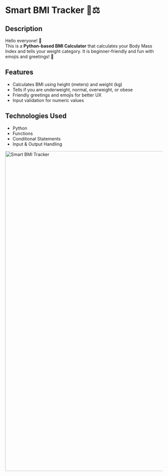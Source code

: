 # Smart BMI Tracker 🧮⚖️

## Description
Hello everyone! 👋  
This is a **Python-based BMI Calculator** that calculates your Body Mass Index and tells your weight category. It is beginner-friendly and fun with emojis and greetings! 🌟

## Features
- Calculates BMI using height (meters) and weight (kg)
- Tells if you are underweight, normal, overweight, or obese
- Friendly greetings and emojis for better UX
- Input validation for numeric values

## Technologies Used
- Python
- Functions
- Conditional Statements
- Input & Output Handling

<img width="1536" height="1024" alt="Smart BMI Tracker" src="https://github.com/user-attachments/assets/55dc71ea-2780-44ef-9c1d-eb0d4a0d2300" />

